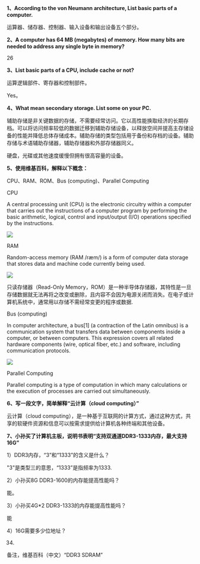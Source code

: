 **1、According to the von Neumann architecture, List basic parts of a computer.**

运算器、储存器、控制器、输入设备和输出设备五个部分。

**2、A computer has 64 MB (megabytes) of memory. How many bits are needed to address any single byte in memory?**

26

**3、List basic parts of a CPU, include cache or not?**

运算逻辑部件、寄存器和控制部件。

Yes。

**4、What mean secondary storage. List some on your PC.**

辅助存储是非关键数据的存储，不需要经常访问。它以高性能换取经济的长期存档。可以将访问频率较低的数据迁移到辅助存储设备，以释放空间并提高主存储设备的性能并降低总体存储成本。辅助存储的类型包括用于备份和存档的设备。辅助存储与术语辅助存储器，辅助存储器和外部存储器同义。

硬盘，光碟或其他速度缓慢但拥有很高容量的设备。

**5、使用维基百科，解释以下概念：**

CPU、RAM、ROM、Bus (computing)、Parallel Computing

CPU

A central processing unit (CPU) is the electronic circuitry within a computer that carries out the instructions of a computer program by performing the basic arithmetic, logical, control and input/output (I/O) operations specified by the instructions. 

![](https://upload.wikimedia.org/wikipedia/commons/e/e7/Intel_80486DX2_bottom.jpg)

RAM

Random-access memory (RAM /ræm/) is a form of computer data storage that stores data and machine code currently being used. 

![](https://upload.wikimedia.org/wikipedia/commons/e/ec/Bundesarchiv_Bild_183-1989-0406-022%2C_VEB_Carl_Zeiss_Jena%2C_1-Megabit-Chip.jpg)

只读存储器（Read-Only Memory，ROM）是一种半导体存储器，其特性是一旦存储数据就无法再将之改变或删除，且内容不会因为电源关闭而消失。在电子或计算机系统中，通常用以存储不需经常变更的程序或数据.

Bus (computing)

In computer architecture, a bus[1] (a contraction of the Latin omnibus) is a communication system that transfers data between components inside a computer, or between computers. This expression covers all related hardware components (wire, optical fiber, etc.) and software, including communication protocols.

![](https://upload.wikimedia.org/wikipedia/commons/f/fc/PCIExpress.jpg)

Parallel Computing

Parallel computing is a type of computation in which many calculations or the execution of processes are carried out simultaneously.

**6、写一段文字，简单解释“云计算（cloud computing）”**

云计算（cloud computing），是一种基于互联网的计算方式，通过这种方式，共享的软硬件资源和信息可以按需求提供给计算机各种终端和其他设备。

**7、小孙买了计算机主板，说明书表明“支持双通道DDR3-1333内存，最大支持16G”**

1）DDR3内存，“3”和“1333”的含义是什么？

"3"是类型三的意思，“1333”是指频率为1333.

2）小孙买8G DDR3-1600的内存能提高性能吗？

能。

3）小孙买4G*2 DDR3-1333的内存能提高性能吗？

能

4）16G需要多少位地址？

34.

备注，维基百科（中文）“DDR3 SDRAM”